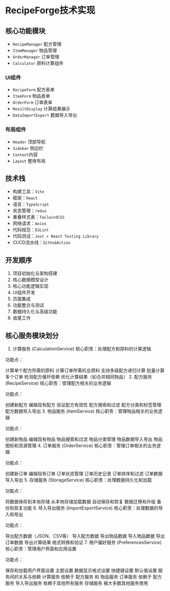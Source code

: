 # RecipeForge技术实现

## 核心功能模块

- `RecipeManager` 配方管理
- `ItemManager` 物品管理
- `OrderManager` 订单管理
- `Calculator` 原料计算组件

### UI组件

- `RecipeForm` 配方表单
- `ItemForm` 物品表单
- `OrderForm` 订单表单
- `ResultDisplay` 计算结果展示
- `DataImportExport` 数据导入导出

### 布局组件

- `Header` 顶部导航
- `Sidebar` 侧边栏
- `Content`内容
- `Layout` 整体布局

## 技术栈

- 构建工具：`Vite`
- 框架：`React`
- 语言：`TypeScript`
- 状态管理：`redux`
- 重叠样式表：`TailwindCSS`
- 网络请求：`Axios`
- 代码规范：`ESLint`
- 代码测试：`Jest + React Testing Library`
- CI/CD流水线：`GithubAction`

## 开发顺序

1. 项目初始化与架构搭建
2. 核心数据模型设计
3. 核心功能逻辑实现
4. UI组件开发
5. 页面集成
6. 功能整合与测试
7. 数据持久化与高级功能
8. 收尾工作


## 核心服务模块划分
1. 计算服务 (CalculationService)
核心职责：处理配方和原料的计算逻辑

功能点：

计算单个配方所需的原料
计算订单所需的总原料
支持多级配方递归计算
批量计算多个订单
检测配方循环依赖
优化计算结果（如合并相同物品）
2. 配方服务 (RecipeService)
核心职责：管理配方相关的业务逻辑

功能点：

创建新配方
编辑现有配方
验证配方有效性
配方搜索和过滤
配方分类和标签管理
配方数据导入导出
3. 物品服务 (ItemService)
核心职责：管理物品相关的业务逻辑

功能点：

创建新物品
编辑现有物品
物品搜索和过滤
物品分类管理
物品数据导入导出
物品图标和资源管理
4. 订单服务 (OrderService)
核心职责：管理订单相关的业务逻辑

功能点：

创建新订单
编辑现有订单
订单状态管理
订单历史记录
订单排序和过滤
订单数据导入导出
5. 存储服务 (StorageService)
核心职责：处理数据持久化和加载

功能点：

将数据保存到本地存储
从本地存储加载数据
自动保存和恢复
数据迁移和升级
备份和恢复功能
6. 导入导出服务 (ImportExportService)
核心职责：处理数据的导入和导出

功能点：

导出配方数据（JSON、CSV等）
导入配方数据
导出物品数据
导入物品数据
导出订单数据
导出计算结果
格式转换和验证
7. 用户偏好服务 (PreferencesService)
核心职责：管理用户界面和应用设置

功能点：

保存和加载用户界面设置
主题设置
数据显示格式设置
快捷键设置
默认值设置
服务间的关系与依赖
计算服务 依赖于 配方服务 和 物品服务
订单服务 依赖于 配方服务
导入导出服务 依赖于其他所有服务
存储服务 被大多数其他服务使用